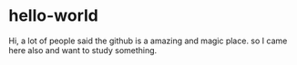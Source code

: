 # hello-world

Hi, a lot of people said the github is a amazing and magic place. so I came here also and want to study something. 
